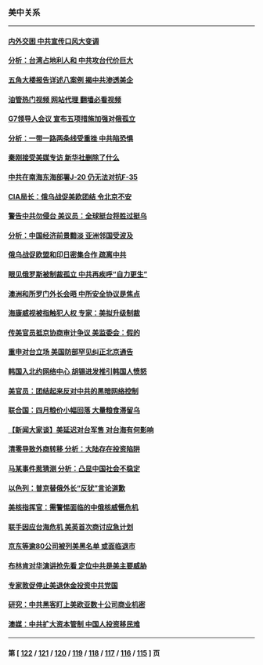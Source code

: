 ### 美中关系
---
#### [内外交困 中共宣传口风大变调](../../pages/nf1412576/n13730675.md?05092045) 
#### [分析：台湾占地利人和 中共攻台代价巨大](../../pages/nf1412576/n13727385.md?05092045) 
#### [五角大楼报告详述八案例 揭中共渗透美企](../../pages/nf1412576/n13730587.md?05092045) 
#### [油管热门视频 网站代理 翻墙必看视频](http://209.222.30.114:81/youtube.html?05092045)
#### [G7领导人会议 宣布五项措施加强对俄孤立](../../pages/nf1412576/n13730505.md?05092045) 
#### [分析：一带一路两条线受重挫 中共陷恐惧](../../pages/nf1412576/n13726633.md?05092045) 
#### [秦刚接受美媒专访 新华社删除了什么](../../pages/nf1412576/n13729851.md?05092045) 
#### [中共在南海东海部署J-20 仍无法对抗F-35](../../pages/nf1412576/n13723021.md?05092045) 
#### [CIA局长：俄乌战促美欧团结 令北京不安](../../pages/nf1412576/n13729735.md?05092045) 
#### [警告中共勿侵台 美议员：全球挺台将胜过挺乌](../../pages/nf1412576/n13729571.md?05092045) 
#### [分析：中国经济前景黯淡 亚洲邻国受波及](../../pages/nf1412576/n13729719.md?05092045) 
#### [俄乌战促欧盟和印日密集合作 疏离中共](../../pages/nf1412576/n13727386.md?05092045) 
#### [眼见俄罗斯被制裁孤立 中共再疾呼“自力更生”](../../pages/nf1412576/n13729666.md?05092045) 
#### [澳洲和所罗门外长会晤 中所安全协议是焦点](../../pages/nf1412576/n13729569.md?05092045) 
#### [海康威视被指触犯人权 专家：美拟升级制裁](../../pages/nf1412576/n13729009.md?05092045) 
#### [传美官员抵京协商审计争议 美监委会：假的](../../pages/nf1412576/n13729146.md?05092045) 
#### [重申对台立场 美国防部罕见纠正北京通告](../../pages/nf1412576/n13728959.md?05092045) 
#### [韩国入北约网络中心 胡锡进发推引韩国人愤怒](../../pages/nf1412576/n13728936.md?05092045) 
#### [美官员：团结起来反对中共的黑暗网络控制](../../pages/nf1412576/n13728846.md?05092045) 
#### [联合国：四月粮价小幅回落 大量粮食滞留乌](../../pages/nf1412576/n13728737.md?05092045) 
#### [【新闻大家谈】美延迟对台军售 对台海有何影响](../../pages/nf1412576/n13728740.md?05092045) 
#### [清零导致外商转移 分析：大陆存在投资陷阱](../../pages/nf1412576/n13728263.md?05092045) 
#### [马某事件惹猜测 分析：凸显中国社会不稳定](../../pages/nf1412576/n13728190.md?05092045) 
#### [以色列：普京替俄外长“反犹”言论道歉](../../pages/nf1412576/n13728059.md?05092045) 
#### [美核指挥官：需警惕面临的中俄核威慑危机](../../pages/nf1412576/n13727989.md?05092045) 
#### [联手因应台海危机 美英首次商讨应急计划](../../pages/nf1412576/n13727635.md?05092045) 
#### [京东等逾80公司被列美黑名单 或面临退市](../../pages/nf1412576/n13727449.md?05092045) 
#### [布林肯对华演讲抢先看 定位中共是美主要威胁](../../pages/nf1412576/n13727292.md?05092045) 
#### [专家敦促停止美退休金投资中共党国](../../pages/nf1412576/n13727289.md?05092045) 
#### [研究：中共黑客盯上美欧亚数十公司商业机密](../../pages/nf1412576/n13727250.md?05092045) 
#### [澳媒：中共扩大资本管制 中国人投资移民难](../../pages/nf1412576/n13727233.md?05092045) 

---
#### 第 [ [122](./122.md?05092045) / [121](./121.md?05092045) / [120](./120.md?05092045) / [119](./119.md?05092045) / [118](./118.md?05092045) / [117](./117.md?05092045) / [116](./116.md?05092045) / [115](./115.md?05092045) ] 页
